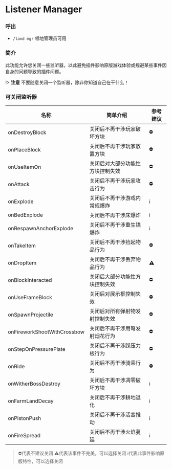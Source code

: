 # Listener Manager

### 呼出
 - `/land mgr` 领地管理员可用

### 简介
此功能允许您关闭一些监听器，以此避免插件影响原版游戏体验或规避某些事件因自身的问题导致的插件问题。

!> **注意** 不要随意关闭一个监听器，除非你知道自己在干什么！

### 可关闭监听器

名称 | 简单介绍 | 参考建议
-|-|-
onDestroyBlock | 关闭后不再干涉玩家破坏方块 | ⛔
onPlaceBlock | 关闭后不再干涉玩家放置方块 | ⛔
onUseItemOn | 关闭后对大部分功能性方块控制失效 | ⛔
onAttack | 关闭后不再干涉玩家攻击行为 | ⛔
onExplode | 关闭后不再干涉游戏内常规爆炸 | ℹ️
onBedExplode | 关闭后不再干涉床爆炸 | ℹ️
onRespawnAnchorExplode | 关闭后不再干涉重生锚爆炸 | ℹ️
onTakeItem | 关闭后不再干涉捡起物品行为 | ⛔
onDropItem | 关闭后不再干涉丢弃物品行为 | ⚠️
onBlockInteracted | 关闭后大部分功能性方块控制失效 | ⛔
onUseFrameBlock | 关闭后对展示框控制失效 | ⛔
onSpawnProjectile | 关闭后对所有弹射物发射控制失效 | ⛔
onFireworkShootWithCrossbow | 关闭后不再干涉用弩发射烟花行为 | ⛔
onStepOnPressurePlate | 关闭后不再干涉踩压力板行为 | ⛔
onRide | 关闭后不再干涉骑乘行为 | ⛔
onWitherBossDestroy | 关闭后不再干涉凋零破坏方块 | ℹ️
onFarmLandDecay | 关闭后不再干涉耕地退化 | ℹ️
onPistonPush | 关闭后不再干涉活塞推动 | ℹ️
onFireSpread | 关闭后不再干涉火焰蔓延 | ℹ️

> ⛔代表不建议关闭  ⚠️代表该事件不完美，可以选择关闭  ℹ️代表此事件影响原版特性，可以选择关闭